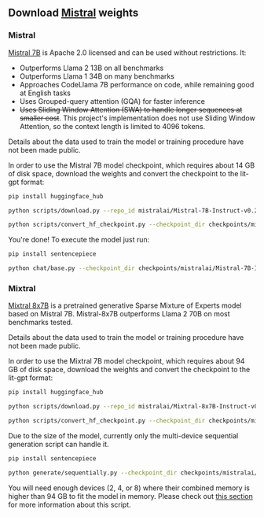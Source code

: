 ## Download [Mistral](https://mistral.ai) weights

### Mistral

[Mistral 7B](https://mistral.ai/news/announcing-mistral-7b) is Apache 2.0 licensed and can be used without restrictions. It:

* Outperforms Llama 2 13B on all benchmarks
* Outperforms Llama 1 34B on many benchmarks
* Approaches CodeLlama 7B performance on code, while remaining good at English tasks
* Uses Grouped-query attention (GQA) for faster inference
* ~~Uses Sliding Window Attention (SWA) to handle longer sequences at smaller cost~~.
  This project's implementation does not use Sliding Window Attention, so the context length is limited to 4096 tokens.

Details about the data used to train the model or training procedure have not been made public.

In order to use the Mistral 7B model checkpoint, which requires about 14 GB of disk space, download the weights and convert the checkpoint to the lit-gpt format:

```bash
pip install huggingface_hub

python scripts/download.py --repo_id mistralai/Mistral-7B-Instruct-v0.2

python scripts/convert_hf_checkpoint.py --checkpoint_dir checkpoints/mistralai/Mistral-7B-Instruct-v0.2
```

You're done! To execute the model just run:

```bash
pip install sentencepiece

python chat/base.py --checkpoint_dir checkpoints/mistralai/Mistral-7B-Instruct-v0.2
```

### Mixtral

[Mixtral 8x7B](https://mistral.ai/news/mixtral-of-experts) is a pretrained generative Sparse Mixture of Experts model based on Mistral 7B.
Mistral-8x7B outperforms Llama 2 70B on most benchmarks tested.

Details about the data used to train the model or training procedure have not been made public.

In order to use the Mixtral 7B model checkpoint, which requires about 94 GB of disk space, download the weights and convert the checkpoint to the lit-gpt format:

```bash
pip install huggingface_hub

python scripts/download.py --repo_id mistralai/Mixtral-8x7B-Instruct-v0.1 --from_safetensors true

python scripts/convert_hf_checkpoint.py --checkpoint_dir checkpoints/mistralai/Mixtral-8x7B-Instruct-v0.1
```

Due to the size of the model, currently only the multi-device sequential generation script can handle it.

```bash
pip install sentencepiece

python generate/sequentially.py --checkpoint_dir checkpoints/mistralai/Mixtral-8x7B-Instruct-v0.1
```

You will need enough devices (2, 4, or 8) where their combined memory is higher than 94 GB to fit the model in memory.
Please check out [this section](inference.md#run-a-large-model-on-multiple-smaller-devices) for more information about this script.

